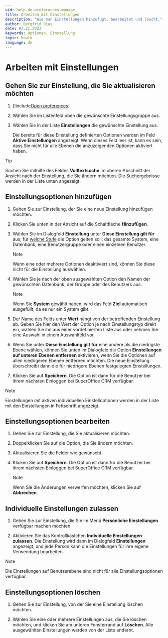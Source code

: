 ```yaml
---
uid: help-de-preferences-manage
title: Arbeiten mit Einstellungen
description: "Wie man Einstellungen hinzufügt, bearbeitet und löscht."
author: Bergfrid Dias
date: 03.21.2023
keywords: Optionen, Einstellung
topic: howto
language: de
---
```


# Arbeiten mit Einstellungen

## Gehen Sie zur Einstellung, die Sie aktualisieren möchten

1. [!include[Open preferences](includes/open-preferences.md)]
2. Wählen Sie im Listenfeld oben die gewünschte Einstellungsgruppe aus.
3. Wählen Sie in der Liste **Einstellungen** die gewünschte Einstellung aus.

    Die bereits für diese Einstellung definierten Optionen werden im Feld **Aktive Einstellungen** angezeigt. Wenn dieses Feld leer ist, kann es sein, dass Sie nicht für alle Ebenen die anzuzeigenden Optionen aktiviert haben.

> [!TIP]
> Suchen Sie mithilfe des Feldes **Volltextsuche** im oberen Abschnitt der Ansicht nach der Einstellung, die Sie ändern möchten. Die Suchergebnisse werden in der Liste unten angezeigt.

## Einstellungsoptionen hinzufügen

1. Gehen Sie zur Einstellung, der Sie eine neue Einstellung hinzufügen möchten.

1. Klicken Sie unten in der Ansicht auf die Schaltfläche **Hinzufügen**.

1. Wählen Sie im Dialogfeld **Einstellung** unter **Diese Einstellung gilt für** aus, für [welche Stufe][2] die Option gelten soll: das gesamte System, eine Datenbank, eine Benutzergruppe oder einen einzelnen Benutzer.

    > [!NOTE]
    > Wenn eine oder mehrere Optionen deaktiviert sind, können Sie diese nicht für die Einstellung auswählen.

1. Wählen Sie je nach der oben ausgewählten Option den Namen der gewünschten Datenbank, der Gruppe oder des Benutzers aus.

    > [!NOTE]
    > Wenn Sie **System** gewählt haben, wird das Feld **Ziel** automatisch ausgefüllt, da es nur ein System gibt.

1. Der Name des Felds unter **Wert** hängt von der betreffenden Einstellung ab. Geben Sie hier den Wert der Option je nach Einstellungstyp direkt ein, wählen Sie ihn aus einer vordefinierten Liste aus oder nehmen Sie eine Auswahl in einem Auswahlfeld vor.

1. Wenn Sie unter **Diese Einstellung gilt für** eine andere als die niedrigste Ebene wählen, können Sie unten im Dialogfeld die Option **Einstellungen auf unteren Ebenen entfernen** aktivieren, wenn Sie die Optionen auf allen niedrigeren Ebenen entfernen möchten. Die neue Einstellung überschreibt dann die für niedrigere Ebenen festgelegten Einstellungen.

1. Klicken Sie auf **Speichern**. Die Option ist dann für die Benutzer bei ihrem nächsten Einloggen bei SuperOffice CRM verfügbar.

> [!NOTE]
> Einstellungen mit aktiven individuellen Einstelloptionen werden in der Liste mit den Einstellungen in Fettschrift angezeigt.

## <a id="edit"></a>Einstellungsoptionen bearbeiten

1. Gehen Sie zur Einstellung, die Sie aktualisieren möchten.

1. Doppelklicken Sie auf die Option, die Sie ändern möchten.

1. Aktualisieren Sie die Felder wie gewünscht.

1. Klicken Sie auf **Speichern**. Die Option ist dann für die Benutzer bei ihrem nächsten Einloggen bei SuperOffice CRM verfügbar.

    > [!NOTE]
    > Wenn Sie die Änderungen verwerfen möchten, klicken Sie auf **Abbrechen**.

## <a id="personal"></a>Individuelle Einstellungen zulassen

1. Gehen Sie zur Einstellung, die Sie im Menü **Persönliche Einstellungen** verfügbar machen möchten.

1. Aktivieren Sie das Kontrollkästchen **Individuelle Einstellungen zulassen**. Die Einstellung wird dann im Dialogfeld **Einstellungen** angezeigt, und jede Person kann die Einstellungen für ihre eigene Verwendung bearbeiten.

> [!NOTE]
> Die Einstellungen auf Benutzerebene sind nicht für alle Einstellungsoptionen verfügbar.

## Einstellungsoptionen löschen

1. Gehen Sie zur Einstellung, von der Sie eine Einstellung löschen möchten.

1. Wählen Sie eine oder mehrere Einstellungen aus, die Sie löschen möchten, und klicken Sie am unteren Fensterrand auf **Löschen**. Alle ausgewählten Einstellungen werden von der Liste entfernt.

<!-- Referenced links -->
[2]: index.md#levels

<!-- Referenced images -->
